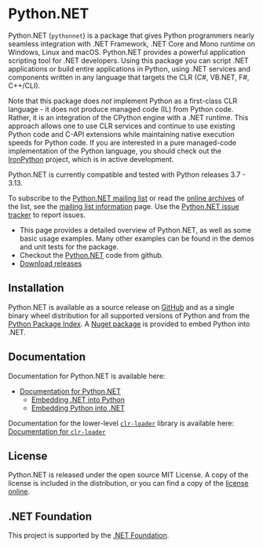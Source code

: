 # Python.NET

Python.NET (`pythonnet`) is a package that gives Python programmers
nearly seamless integration with .NET Framework, .NET Core  and Mono
runtime on Windows, Linux and macOS. Python.NET
provides a powerful application scripting tool for .NET developers.
Using this package you can script .NET applications or build entire
applications in Python, using .NET services and components written in
any language that targets the CLR (C#, VB.NET, F#, C++/CLI).

Note that this package does _not_ implement Python as a first-class CLR
language - it does not produce managed code (IL) from Python code. Rather,
it is an integration of the CPython engine with a .NET runtime.
This approach allows one to use CLR services and continue to use existing
Python code and C-API extensions while maintaining native execution
speeds for Python code. If you are interested in a pure managed-code
implementation of the Python language, you should check out the
[IronPython][ipy] project, which is in active development.

Python.NET is currently compatible and tested with Python releases
3.7 - 3.13.

To subscribe to the [Python.NET mailing list][ml] or read the
[online archives][ml-arch] of the list, see the [mailing list information][ml]
page. Use the [Python.NET issue tracker][gh-issues] to report issues.

-   This page provides a detailed overview of Python.NET,
    as well as some basic usage examples. Many other examples can be
    found in the demos and unit tests for the package.
-   Checkout the [Python.NET][repo] code from github.
-   [Download releases][gh-release]

## Installation

Python.NET is available as a source release on [GitHub][gh-release] and as a
single binary wheel distribution for all supported versions of Python and 
from the [Python Package Index][pypi]. A [Nuget package][nuget] is provided
to embed Python into .NET.

## Documentation

Documentation for Python.NET is available here:
- [Documentation for Python.NET][doc]
    - [Embedding .NET into Python][doc-py]
    - [Embedding Python into .NET][doc-net]

Documentation for the lower-level [`clr-loader`](cl) library is available here:
[Documentation for `clr-loader`][doc-cl]

## License

Python.NET is released under the open source MIT License.
A copy of the license is included in the distribution,
or you can find a copy of the [license online][license].

## .NET Foundation

This project is supported by the [.NET Foundation](https://dotnetfoundation.org).

[ipy]: https://ironpython.net/

[ml]: https://mail.python.org/mailman3/lists/pythonnet.python.org/

[ml-arch]: https://mail.python.org/archives/list/pythonnet@python.org/

[gh-release]: https://github.com/pythonnet/pythonnet/releases

[pypi]: https://pypi.python.org/pypi/pythonnet

[nuget]: https://www.nuget.org/packages/pythonnet

[license]: https://pythonnet.github.io/LICENSE

[doc]: https://pythonnet.github.io/pythonnet/

[doc-py]: https://pythonnet.github.io/pythonnet/python.html

[doc-net]: https://pythonnet.github.io/pythonnet/dotnet.html

[doc-cl]: https://pythonnet.github.io/clr-loader/

[gh-issues]: https://github.com/pythonnet/pythonnet/issues

[repo]: https://github.com/pythonnet/pythonnet
